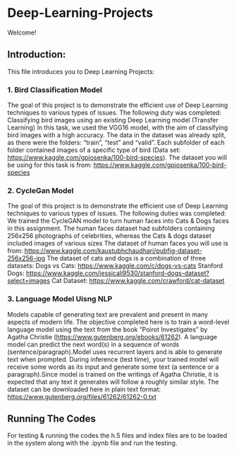 # Deep-Learning-Projects
Welcome!
## Introduction:
This file introduces you to Deep Learning Projects:
### 1. Bird Classification Model 
The goal of this project is to demonstrate the efficient use of Deep Learning techniques to various types of issues. The following duty was completed: 
Classifying bird images using an existing Deep Learning model (Transfer Learning)
In this task, we used the VGG16 model, with the aim of classifying bird images with a high accuracy. The data in the dataset was already split, as there were the folders: “train”, “test” and “valid”. Each subfolder of each folder contained images of a specific type of bird (Data set: https://www.kaggle.com/gpiosenka/100-bird-species).
The dataset you will be using for this task is from:
https://www.kaggle.com/gpiosenka/100-bird-species
### 2. CycleGan Model
The goal of this project is to demonstrate the efficient use of Deep Learning techniques to various types of issues. The following duties was completed: 
We trained the CycleGAN model to turn human faces into Cats & Dogs faces in this assignment. The human faces dataset had subfolders containing 256x256 photographs of celebrities, whereas the Cats & dogs dataset included images of various sizes
The dataset of human faces you will use is from:
https://www.kaggle.com/kaustubhchaudhari/pubfig-dataset-256x256-jpg
The dataset of cats and dogs is a combination of three datasets:
Dogs vs Cats: https://www.kaggle.com/c/dogs-vs-cats
Stanford Dogs: https://www.kaggle.com/jessicali9530/stanford-dogs-dataset?select=images
Cat Dataset: https://www.kaggle.com/crawford/cat-dataset
### 3. Language Model Uisng NLP
Models capable of generating text are prevalent and present in many aspects of modern life. 
The objective completed here is to train a word-level language model using the text from the book “Poirot Investigates” by Agatha Christie (https://www.gutenberg.org/ebooks/61262).
A language model can predict the next word(s) in a sequence of words (sentence/paragraph).Model uses recurrent layers and is able to generate text when prompted. During 
inference (test time), your trained model will receive some words as its input and generate some 
text (a sentence or a paragraph).Since model is trained on the writings of Agatha Christie, it is expected that any text it generates will follow a roughly similar style.
The dataset can be downloaded here in plain text format:
https://www.gutenberg.org/files/61262/61262-0.txt

## Running The Codes
For testing & running the codes the h.5 files and index files are to be loaded in the system along with the .ipynb file and run the testing.
